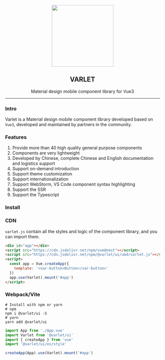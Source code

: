 <div align="center">
  <a href="https://varlet.gitee.io/varlet-ui/">
    <img src="https://varlet.gitee.io/varlet-ui/varlet_icon.png" width="201">
  </a>
  <h2>VARLET</h2>
  <div>Material design mobile component library for Vue3</div>
</div>

---

### Intro

Varlet is a Material design mobile component library developed based on `Vue3`, developed and maintained by partners in the community.

### Features
1. Provide more than 40 high quality general purpose components
2. Components are very lightweight
3. Developed by Chinese, complete Chinese and English documentation and logistics support
4. Support on-demand introduction
5. Support theme customization
6. Support internationalization
7. Support WebStorm, VS Code component syntax highlighting
8. Support the SSR
9. Support the Typescript

### Install

### CDN
`varlet.js` contain all the styles and logic of the component library, and you can import them.

```html
<div id="app"></div>
<script src="https://cdn.jsdelivr.net/npm/vue@next"></script>
<script src="https://cdn.jsdelivr.net/npm/@varlet/ui/umd/varlet.js"></script>
<script>
  const app = Vue.createApp({
    template: '<var-button>Button</var-button>'
  })
  app.use(Varlet).mount('#app')
</script>
```

### Webpack/Vite
```shell
# Install with npm or yarn
# npm
npm i @varlet/ui -S
# yarn
yarn add @varlet/ui
```

```js
import App from './App.vue'
import Varlet from '@varlet/ui'
import { createApp } from 'vue'
import '@varlet/ui/es/style'

createApp(App).use(Varlet).mount('#app')
```
